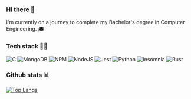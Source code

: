 ### Hi there 👋
 I'm currently on a journey to complete my Bachelor's degree in Computer Engineering. 🎓
### Tech stack :man_technologist:
![C](https://img.shields.io/badge/c-%2300599C.svg?style=for-the-badge&logo=c&logoColor=white)
![MongoDB](https://img.shields.io/badge/MongoDB-%234ea94b.svg?style=for-the-badge&logo=mongodb&logoColor=white)
![NPM](https://img.shields.io/badge/NPM-%23CB3837.svg?style=for-the-badge&logo=npm&logoColor=white)
![NodeJS](https://img.shields.io/badge/node.js-6DA55F?style=for-the-badge&logo=node.js&logoColor=white)
![Jest](https://img.shields.io/badge/Jest-323330?style=for-the-badge&logo=Jest&logoColor=white)
![Python](https://img.shields.io/badge/python-3670A0?style=for-the-badge&logo=python&logoColor=ffdd54)
![Insomnia](https://img.shields.io/badge/Insomnia-5849be?style=for-the-badge&logo=Insomnia&logoColor=white)
![Rust](https://img.shields.io/badge/Rust-000000?style=for-the-badge&logo=rust&logoColor=white)


### Github stats :bar_chart:

[![Top Langs](https://github-readme-stats.vercel.app/api/top-langs/?username=Nakagawadesu&theme=midnight-purple&layout=compact)](https://github.com/anuraghazra/github-readme-stats)
